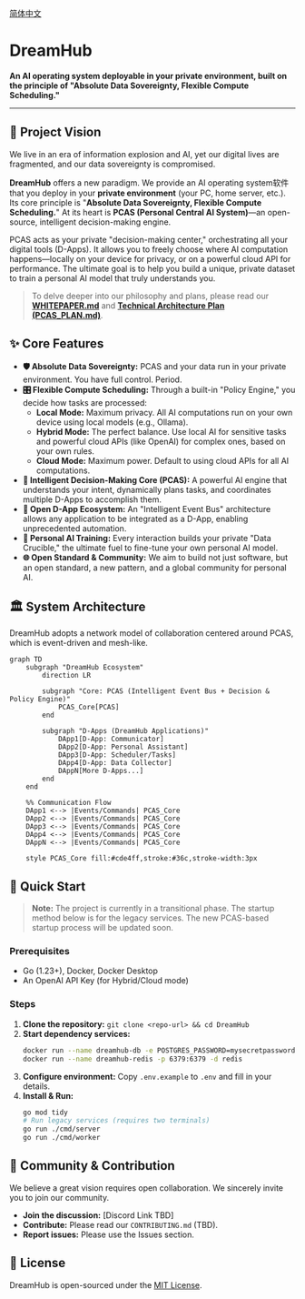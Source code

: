 [简体中文](README.zh.md)

# DreamHub

**An AI operating system deployable in your private environment, built on the principle of "Absolute Data Sovereignty, Flexible Compute Scheduling."**

---

## 📖 Project Vision

We live in an era of information explosion and AI, yet our digital lives are fragmented, and our data sovereignty is compromised.

**DreamHub** offers a new paradigm. We provide an AI operating system软件 that you deploy in your **private environment** (your PC, home server, etc.). Its core principle is "**Absolute Data Sovereignty, Flexible Compute Scheduling.**" At its heart is **PCAS (Personal Central AI System)**—an open-source, intelligent decision-making engine.

PCAS acts as your private "decision-making center," orchestrating all your digital tools (D-Apps). It allows you to freely choose where AI computation happens—locally on your device for privacy, or on a powerful cloud API for performance. The ultimate goal is to help you build a unique, private dataset to train a personal AI model that truly understands you.

> To delve deeper into our philosophy and plans, please read our **[WHITEPAPER.md](Docs/WHITEPAPER.md)** and **[Technical Architecture Plan (PCAS_PLAN.md)](Docs/PCAS_PLAN.md)**.

## ✨ Core Features

*   **🛡️ Absolute Data Sovereignty:** PCAS and your data run in your private environment. You have full control. Period.
*   **🎛️ Flexible Compute Scheduling:** Through a built-in "Policy Engine," you decide how tasks are processed:
    *   **Local Mode:** Maximum privacy. All AI computations run on your own device using local models (e.g., Ollama).
    *   **Hybrid Mode:** The perfect balance. Use local AI for sensitive tasks and powerful cloud APIs (like OpenAI) for complex ones, based on your own rules.
    *   **Cloud Mode:** Maximum power. Default to using cloud APIs for all AI computations.
*   **🤖 Intelligent Decision-Making Core (PCAS):** A powerful AI engine that understands your intent, dynamically plans tasks, and coordinates multiple D-Apps to accomplish them.
*   **🧩 Open D-App Ecosystem:** An "Intelligent Event Bus" architecture allows any application to be integrated as a D-App, enabling unprecedented automation.
*   **🚀 Personal AI Training:** Every interaction builds your private "Data Crucible," the ultimate fuel to fine-tune your own personal AI model.
*   **🌐 Open Standard & Community:** We aim to build not just software, but an open standard, a new pattern, and a global community for personal AI.

## 🏛️ System Architecture

DreamHub adopts a network model of collaboration centered around PCAS, which is event-driven and mesh-like.

```mermaid
graph TD
    subgraph "DreamHub Ecosystem"
        direction LR
        
        subgraph "Core: PCAS (Intelligent Event Bus + Decision & Policy Engine)"
            PCAS_Core[PCAS]
        end

        subgraph "D-Apps (DreamHub Applications)"
            DApp1[D-App: Communicator]
            DApp2[D-App: Personal Assistant]
            DApp3[D-App: Scheduler/Tasks]
            DApp4[D-App: Data Collector]
            DAppN[More D-Apps...]
        end
    end

    %% Communication Flow
    DApp1 <--> |Events/Commands| PCAS_Core
    DApp2 <--> |Events/Commands| PCAS_Core
    DApp3 <--> |Events/Commands| PCAS_Core
    DApp4 <--> |Events/Commands| PCAS_Core
    DAppN <--> |Events/Commands| PCAS_Core

    style PCAS_Core fill:#cde4ff,stroke:#36c,stroke-width:3px
```

## 🚀 Quick Start

> **Note:** The project is currently in a transitional phase. The startup method below is for the legacy services. The new PCAS-based startup process will be updated soon.

### Prerequisites
*   Go (1.23+), Docker, Docker Desktop
*   An OpenAI API Key (for Hybrid/Cloud mode)

### Steps
1.  **Clone the repository:** `git clone <repo-url> && cd DreamHub`
2.  **Start dependency services:**
    ```bash
    docker run --name dreamhub-db -e POSTGRES_PASSWORD=mysecretpassword -e POSTGRES_DB=dreamhub_db -p 5432:5432 -d ankane/pgvector
    docker run --name dreamhub-redis -p 6379:6379 -d redis
    ```
3.  **Configure environment:** Copy `.env.example` to `.env` and fill in your details.
4.  **Install & Run:**
    ```bash
    go mod tidy
    # Run legacy services (requires two terminals)
    go run ./cmd/server
    go run ./cmd/worker
    ```

## 🤝 Community & Contribution

We believe a great vision requires open collaboration. We sincerely invite you to join our community.

*   **Join the discussion:** [Discord Link TBD]
*   **Contribute:** Please read our `CONTRIBUTING.md` (TBD).
*   **Report issues:** Please use the Issues section.

## 📄 License

DreamHub is open-sourced under the [MIT License](LICENSE).